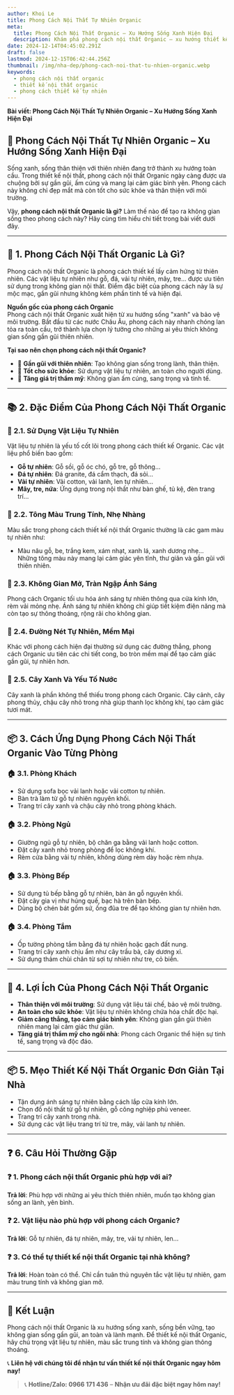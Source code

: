 ```yaml
---
author: Khoi Le
title: Phong Cách Nội Thất Tự Nhiên Organic
meta:
  title: Phong Cách Nội Thất Organic – Xu Hướng Sống Xanh Hiện Đại
  description: Khám phá phong cách nội thất Organic – xu hướng thiết kế tự nhiên, thân thiện với môi trường. Tìm hiểu cách thiết kế nội thất Organic đẹp, đơn giản và gần gũi thiên nhiên.
date: 2024-12-14T04:45:02.291Z
draft: false
lastmod: 2024-12-15T06:42:44.256Z
thumbnail: /img/nha-dep/phong-cach-noi-that-tu-nhien-organic.webp
keywords:
  - phong cách nội thất organic
  - thiết kế nội thất organic
  - phong cách thiết kế tự nhiên
---
```

**Bài viết: Phong Cách Nội Thất Tự Nhiên Organic – Xu Hướng Sống Xanh Hiện Đại**  

## 🌿 **Phong Cách Nội Thất Tự Nhiên Organic – Xu Hướng Sống Xanh Hiện Đại**  

Sống xanh, sống thân thiện với thiên nhiên đang trở thành xu hướng toàn cầu. Trong thiết kế nội thất, phong cách nội thất Organic ngày càng được ưa chuộng bởi sự gần gũi, ấm cúng và mang lại cảm giác bình yên. Phong cách này không chỉ đẹp mắt mà còn tốt cho sức khỏe và thân thiện với môi trường.  

Vậy, **phong cách nội thất Organic là gì?** Làm thế nào để tạo ra không gian sống theo phong cách này? Hãy cùng tìm hiểu chi tiết trong bài viết dưới đây.  

---

## 📘 **1. Phong Cách Nội Thất Organic Là Gì?**  

Phong cách nội thất Organic là phong cách thiết kế lấy cảm hứng từ thiên nhiên. Các vật liệu tự nhiên như gỗ, đá, vải tự nhiên, mây, tre... được ưu tiên sử dụng trong không gian nội thất. Điểm đặc biệt của phong cách này là sự mộc mạc, gần gũi nhưng không kém phần tinh tế và hiện đại.  

**Nguồn gốc của phong cách Organic**  
Phong cách nội thất Organic xuất hiện từ xu hướng sống "xanh" và bảo vệ môi trường. Bắt đầu từ các nước Châu Âu, phong cách này nhanh chóng lan tỏa ra toàn cầu, trở thành lựa chọn lý tưởng cho những ai yêu thích không gian sống gần gũi thiên nhiên.  

**Tại sao nên chọn phong cách nội thất Organic?**  
- 🌿 **Gần gũi với thiên nhiên**: Tạo không gian sống trong lành, thân thiện.  
- 🌿 **Tốt cho sức khỏe**: Sử dụng vật liệu tự nhiên, an toàn cho người dùng.  
- 🌿 **Tăng giá trị thẩm mỹ**: Không gian ấm cúng, sang trọng và tinh tế.  

---

## 📚 **2. Đặc Điểm Của Phong Cách Nội Thất Organic**  

### 🌿 **2.1. Sử Dụng Vật Liệu Tự Nhiên**  
Vật liệu tự nhiên là yếu tố cốt lõi trong phong cách thiết kế Organic. Các vật liệu phổ biến bao gồm:  
- **Gỗ tự nhiên**: Gỗ sồi, gỗ óc chó, gỗ tre, gỗ thông...  
- **Đá tự nhiên**: Đá granite, đá cẩm thạch, đá sỏi...  
- **Vải tự nhiên**: Vải cotton, vải lanh, len tự nhiên...  
- **Mây, tre, nứa**: Ứng dụng trong nội thất như bàn ghế, tủ kệ, đèn trang trí...  

### 🌿 **2.2. Tông Màu Trung Tính, Nhẹ Nhàng**  
Màu sắc trong phong cách thiết kế nội thất Organic thường là các gam màu tự nhiên như:  
- Màu nâu gỗ, be, trắng kem, xám nhạt, xanh lá, xanh dương nhẹ...  
Những tông màu này mang lại cảm giác yên tĩnh, thư giãn và gần gũi với thiên nhiên.  

### 🌿 **2.3. Không Gian Mở, Tràn Ngập Ánh Sáng**  
Phong cách Organic tối ưu hóa ánh sáng tự nhiên thông qua cửa kính lớn, rèm vải mỏng nhẹ. Ánh sáng tự nhiên không chỉ giúp tiết kiệm điện năng mà còn tạo sự thông thoáng, rộng rãi cho không gian.  

### 🌿 **2.4. Đường Nét Tự Nhiên, Mềm Mại**  
Khác với phong cách hiện đại thường sử dụng các đường thẳng, phong cách Organic ưu tiên các chi tiết cong, bo tròn mềm mại để tạo cảm giác gần gũi, tự nhiên hơn.  

### 🌿 **2.5. Cây Xanh Và Yếu Tố Nước**  
Cây xanh là phần không thể thiếu trong phong cách Organic. Cây cảnh, cây phong thủy, chậu cây nhỏ trong nhà giúp thanh lọc không khí, tạo cảm giác tươi mát.  

---

## 📦 **3. Cách Ứng Dụng Phong Cách Nội Thất Organic Vào Từng Phòng**  

### 🏠 **3.1. Phòng Khách**  
- Sử dụng sofa bọc vải lanh hoặc vải cotton tự nhiên.  
- Bàn trà làm từ gỗ tự nhiên nguyên khối.  
- Trang trí cây xanh và chậu cây nhỏ trong phòng khách.  

### 🏠 **3.2. Phòng Ngủ**  
- Giường ngủ gỗ tự nhiên, bộ chăn ga bằng vải lanh hoặc cotton.  
- Đặt cây xanh nhỏ trong phòng để lọc không khí.  
- Rèm cửa bằng vải tự nhiên, không dùng rèm dày hoặc rèm nhựa.  

### 🏠 **3.3. Phòng Bếp**  
- Sử dụng tủ bếp bằng gỗ tự nhiên, bàn ăn gỗ nguyên khối.  
- Đặt cây gia vị như húng quế, bạc hà trên bàn bếp.  
- Dùng bộ chén bát gốm sứ, ống đũa tre để tạo không gian tự nhiên hơn.  

### 🏠 **3.4. Phòng Tắm**  
- Ốp tường phòng tắm bằng đá tự nhiên hoặc gạch đất nung.  
- Trang trí cây xanh chịu ẩm như cây trầu bà, cây dương xỉ.  
- Sử dụng thảm chùi chân từ sợi tự nhiên như tre, cỏ biển.  

---

## 📢 **4. Lợi Ích Của Phong Cách Nội Thất Organic**  
- **Thân thiện với môi trường**: Sử dụng vật liệu tái chế, bảo vệ môi trường.  
- **An toàn cho sức khỏe**: Vật liệu tự nhiên không chứa hóa chất độc hại.  
- **Giảm căng thẳng, tạo cảm giác bình yên**: Không gian gần gũi thiên nhiên mang lại cảm giác thư giãn.  
- **Tăng giá trị thẩm mỹ cho ngôi nhà**: Phong cách Organic thể hiện sự tinh tế, sang trọng và độc đáo.  

---

## 📦 **5. Mẹo Thiết Kế Nội Thất Organic Đơn Giản Tại Nhà**  
- Tận dụng ánh sáng tự nhiên bằng cách lắp cửa kính lớn.  
- Chọn đồ nội thất từ gỗ tự nhiên, gỗ công nghiệp phủ veneer.  
- Trang trí cây xanh trong nhà.  
- Sử dụng các vật liệu trang trí từ tre, mây, vải lanh tự nhiên.  

---

## ❓ **6. Câu Hỏi Thường Gặp**  

### ❓ **1. Phong cách nội thất Organic phù hợp với ai?**  
**Trả lời**: Phù hợp với những ai yêu thích thiên nhiên, muốn tạo không gian sống an lành, yên bình.  

### ❓ **2. Vật liệu nào phù hợp với phong cách Organic?**  
**Trả lời**: Gỗ tự nhiên, đá tự nhiên, mây, tre, vải tự nhiên, len...  

### ❓ **3. Có thể tự thiết kế nội thất Organic tại nhà không?**  
**Trả lời**: Hoàn toàn có thể. Chỉ cần tuân thủ nguyên tắc vật liệu tự nhiên, gam màu trung tính và không gian mở.  

---

## 📢 **Kết Luận**  
Phong cách nội thất Organic là xu hướng sống xanh, sống bền vững, tạo không gian sống gần gũi, an toàn và lành mạnh. Để thiết kế nội thất Organic, hãy chú trọng vật liệu tự nhiên, màu sắc trung tính và không gian thông thoáng.  

📞 **Liên hệ với chúng tôi để nhận tư vấn thiết kế nội thất Organic ngay hôm nay!**  
> 📞 **Hotline/Zalo: 0966 171 436** – **Nhận ưu đãi đặc biệt ngay hôm nay!**  
